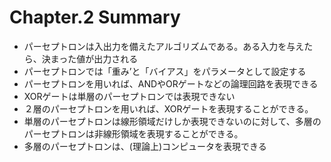 # Chapter.2 Summary

- パーセプトロンは入出力を備えたアルゴリズムである。ある入力を与えたら、決まった値が出力される
- パーセプトロンでは「重み’と「バイアス」をパラメータとして設定する
- パーセプトロンを用いれば、ANDやORゲートなどの論理回路を表現できる
- XORゲートは単層のパーセプトロンでは表現できない
- ２層のパーセプトロンを用いれば、XORゲートを表現することができる。
- 単層のパーセプトロンは線形領域だけしか表現できないのに対して、多層のパーセプトロンは非線形領域を表現することができる。
- 多層のパーセプトロンは、(理論上)コンピュータを表現できる
